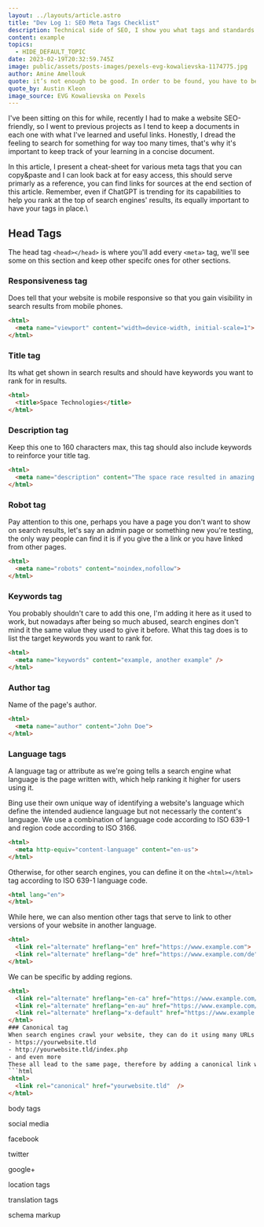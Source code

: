 ```yaml
---
layout: ../layouts/article.astro
title: "Dev Log 1: SEO Meta Tags Checklist"
description: Technical side of SEO, I show you what tags and standards to use.
content: example
topics:
  - HIDE_DEFAULT_TOPIC
date: 2023-02-19T20:32:59.745Z
image: public/assets/posts-images/pexels-evg-kowalievska-1174775.jpg
author: Amine Amellouk
quote: it’s not enough to be good. In order to be found, you have to be findable.
quote_by: Austin Kleon
image_source: EVG Kowalievska on Pexels
---
```

I've been sitting on this for while, recently I had to make a website SEO-friendly, so I went to previous projects as I tend to keep a documents in each one with what I've learned and useful links. Honestly, I dread the feeling to search for something for way too many times, that's why it's important to keep track of your learning in a concise document.


In this article, I present a cheat-sheet for various meta tags that you can copy&paste and I can look back at for easy access, this should serve primarly as a reference, you can find links for sources at the end section of this article. Remember, even if ChatGPT is trending for its capabilities to help you rank at the top of search engines' results, its equally important to have your tags in place.\


## Head Tags

The head tag `<head></head>` is where you'll add every `<meta>` tag, we'll see some on this section and keep other specifc ones for other sections.
### Responsiveness tag
Does tell that your website is mobile responsive so that you gain visibility in search results from mobile phones.
```html
<html>
  <meta name="viewport" content="width=device-width, initial-scale=1">
</html>
```
### Title tag
Its what get shown in search results and should have keywords you want to rank for in results.
```html
<html>
  <title>Space Technologies</title>
</html>
```
### Description tag
Keep this one to 160 characters max, this tag should also include keywords to reinforce your title tag.
```html
<html>
  <meta name="description" content="The space race resulted in amazing innovations in terms of tech that allowed humans to see and understand better a fraction of the misterious universe" />
</html>
```
### Robot tag
Pay attention to this one, perhaps you have a page you don't want to show on search results, let's say an admin page or something new you're testing, the only way people can find it is if you give the a link or you have linked from other pages.
```html
<html>
  <meta name="robots" content="noindex,nofollow">
</html>
```
### Keywords tag
You probably shouldn't care to add this one, I'm adding it here as it used to work, but nowadays after being so much abused, search engines don't mind it the same value they used to give it before. What this tag does is to list the target keywords you want to rank for.
```html
<html>
  <meta name="keywords" content="example, another example" />
</html>
```
### Author tag
Name of the page's author.
```html
<html>
  <meta name="author" content="John Doe">
</html>
```
### Language tags
A language tag or attribute as we're going tells a search engine what language is the page written with, which help ranking it higher for users using it.

Bing use their own unique way of identifying a website's language which define the intended audience language but not necessarly the content's language. We use a combination of language code according to ISO 639-1 and region code according to ISO 3166. 
```html
<html>
  <meta http-equiv="content-language" content="en-us">
</html>
```
Otherwise, for other search engines, you can define it on the `<html></html>` tag according to ISO 639-1 language code.
```html
<html lang="en">
</html>
```
While here, we can also mention other tags that serve to link to other versions of your website in another language.
```html
<html>
  <link rel="alternate" hreflang="en" href="https://www.example.com">
  <link rel="alternate" hreflang="de" href="https://www.example.com/de">
</html>
```
We can be specific by adding regions.
```html
<html>
  <link rel="alternate" hreflang="en-ca" href="https://www.example.com/ca">
  <link rel="alternate" hreflang="en-au" href="https://www.example.com/au">
  <link rel="alternate" hreflang="x-default" href="https://www.example.com/" />
</html>
### Canonical tag
When search engines crawl your website, they can do it using many URLs for the same page, for example, crawling your home may lead an engine to have:
- https://yourwebsite.tld
- http://yourwebsite.tld/index.php
- and even more
These all lead to the same page, therefore by adding a canonical link we tell them which URL to pay attention to
```html
<html>
  <link rel="canonical" href="yourwebsite.tld"  />
</html>
```

body tags



social media

facebook

twitter

google+



location tags



translation tags



schema markup